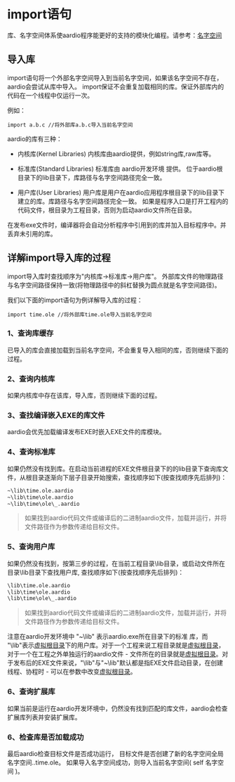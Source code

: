 # import语句

 库、名字空间体系使aardio程序能更好的支持的模块化编程。请参考：[名字空间](the%20language/namespace)

## 导入库

import语句将一个外部名字空间导入到当前名字空间，如果该名字空间不存在，aardio会尝试从库中导入。
import保证不会重复加载相同的库。保证外部库内的代码在一个线程中仅运行一次。

例如：

``` aau
import a.b.c //将外部库a.b.c导入当前名字空间
```

aardio的库有三种：

* 内核库(Kernel Libraries)
内核库由aardio提供，例如string库,raw库等。

* 标准库(Standard Libraries)
标准库由 aardio开发环境 提供。
位于aardio根目录下的lib目录下，库路径与名字空间路径完全一致。

* 用户库(User Libraries)
用户库是用户在aardio应用程序根目录下的lib目录下建立的库。库路径与名字空间路径完全一致。
如果是程序入口是打开工程内的代码文件，根目录为工程目录，否则为启动aardio文件所在目录。


在发布exe文件时，编译器将会自动分析程序中引用到的库并加入目标程序中。并丢弃未引用的库。

## 详解import导入库的过程

import导入库时查找顺序为"内核库->标准库->用户库"。
外部库文件的物理路径与名字空间路径保持一致(将物理路径中的斜杠替换为圆点就是名字空间路径)。

我们以下面的import语句为例详解导入库的过程：

``` aau
import time.ole //将外部库time.ole导入当前名字空间
```

### 1、查询库缓存

已导入的库会直接加载到当前名字空间，不会重复导入相同的库，否则继续下面的过程。


### 2、查询内核库

如果内核库中存在该库，导入库，否则继续下面的过程。


### 3、查找编译嵌入EXE的库文件

aardio会优先加载编译发布EXE时嵌入EXE文件的库模块。

### 4、查询标准库

如果仍然没有找到库。在启动当前进程的EXE文件根目录下的的lib目录下查询库文件，从根目录逐渐向下层子目录开始搜索，查找顺序如下(按查找顺序先后排列)：

``` txt
~\lib\time.ole.aardio
~\lib\time\ole.aardio
~\lib\time\ole\_.aardio
```
> 如果找到aardio代码文件或编译后的二进制aardio文件，加载并运行，并将文件路径作为参数传递给目标文件。

### 5、查询用户库

如果仍然没有找到，按第三步的过程，在当前工程目录\lib目录，或启动文件所在目录\lib目录下查找用户库, 查找顺序如下(按查找顺序先后排列)：

``` txt
\lib\time.ole.aardio
\lib\time\ole.aardio
\lib\time\ole\_.aardio
```

> 如果找到aardio代码文件或编译后的二进制aardio文件，加载并运行，并将文件路径作为参数传递给目标文件。


注意在aardio开发环境中 "\~\lib\" 表示aardio.exe所在目录下的标准 库，而 "\lib\"表示<u>虚拟根目录</u>下的用户库。对于一个工程来说工程目录就是<u>虚拟根目录</u>，对于一个在工程之外单独运行的aardio文件 - 文件所在的目录就是<u>虚拟根目录</u>。对于发布后的EXE文件来说，"\lib\"与"~\lib\"默认都是指EXE文件启动目录，在创建线程、协程时 - 可以在参数中改变<u>虚拟根目录</u>。

### 6、查询扩展库

如果当前是运行在aardio开发环境中，仍然没有找到匹配的库文件，aardio会检查扩展库列表并安装扩展库。

### 6、检查库是否加载成功

最后aardio检查目标文件是否成功运行，
目标文件是否创建了新的名字空间全局名字空间..time.ole。
如果导入名字空间成功，则导入当前名字空间( self 名字空间 )。
